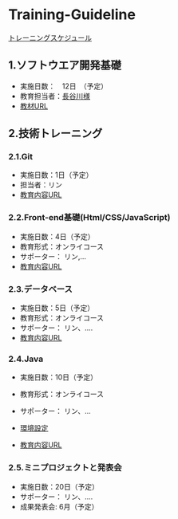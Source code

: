 # Training-Guideline 
[トレーニングスケジュール](https://docs.google.com/spreadsheets/d/1jcEO6l40S_ZV6tkEQGnELWa9L9EZurNzSxmfqvxssy8/edit?usp=sharing)

## 1.ソフトウエア開発基礎
- 実施日数：　12日　（予定）
- 教育担当者：[長谷川様](https://github.com/voiceJapan/TrainningGuide/blob/master/SoftwareDevelopment/hasegawa_CV.pdf)
- [教材URL](https://github.com/voiceJapan/TrainningGuide/blob/master/SoftwareDevelopment/SoftwareDevelopment.md)

## 2.技術トレーニング
### 2.1.Git 
- 実施日数：1日（予定）
- 担当者：リン
- [教育内容URL](https://github.com/voiceJapan/TrainningGuide/blob/master/Git/git_tutorial.md)

### 2.2.Front-end基礎(Html/CSS/JavaScript)
- 実施日数：4日（予定）
- 教育形式：オンライコース
- サポーター： リン,...
- [教育内容URL](https://github.com/voiceJapan/TrainningGuide/blob/master/FrontEnd/Html.md)

### 2.3.データベース
- 実施日数：5日（予定）
- 教育形式：オンライコース
- サポーター： リン、....
- [教育内容URL](https://github.com/voiceJapan/TrainningGuide/blob/master/DB/DB.md)

### 2.4.Java
- 実施日数：10日（予定）
- 教育形式：オンライコース
- サポーター： リン、...
- [環境設定]()

- [教育内容URL](https://github.com/voiceJapan/TrainningGuide/blob/master/JavaCore/javacore.md)

### 2.5.ミニプロジェクトと発表会
- 実施日数：20日（予定）
- サポーター： リン、....
- 成果発表会: 6月（予定）
